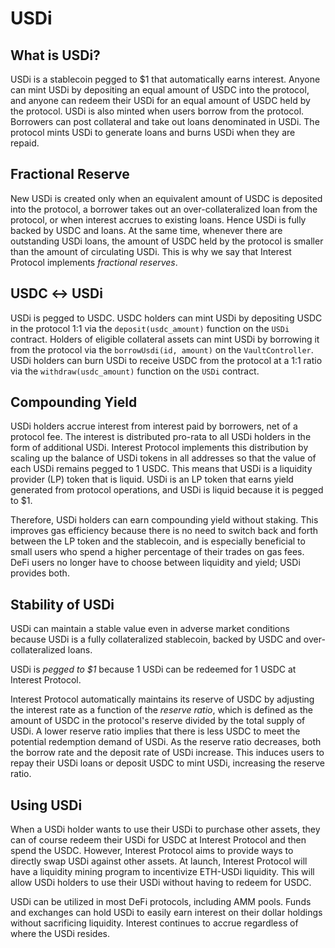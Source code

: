 # USDi
## What is USDi?

USDi is a stablecoin pegged to $1 that automatically earns interest. Anyone can mint USDi by depositing an equal amount of USDC into the protocol, and anyone can redeem their USDi for an equal amount of USDC held by the protocol. 
USDi is also minted when users borrow from the protocol. Borrowers can post collateral and take out loans denominated in USDi. The protocol mints USDi to generate loans and burns USDi when they are repaid.

## Fractional Reserve
New USDi is created only when an equivalent amount of USDC is deposited into the protocol, a borrower takes out an over-collateralized loan from the protocol, or when interest accrues to existing loans. Hence USDi is fully backed by USDC and loans. At the same time, whenever there are outstanding USDi loans, the amount of USDC held by the protocol is smaller than the amount of circulating USDi. This is why we say that Interest Protocol implements *fractional reserves*.

## USDC ↔ USDi

USDi is pegged to USDC. USDC holders can mint USDi by depositing USDC in the protocol 1:1 via the `deposit(usdc_amount)` function on the `USDi` contract. Holders of eligible collateral assets can mint USDi by borrowing it from the protocol via the `borrowUsdi(id, amount)` on the `VaultController`. USDi holders can burn USDi to receive USDC from the protocol at a 1:1 ratio via the `withdraw(usdc_amount)` function on the `USDi` contract. 

## Compounding Yield
USDi holders accrue interest from interest paid by borrowers, net of a protocol fee. The interest is distributed pro-rata to all USDi holders in the form of additional USDi. Interest Protocol implements this distribution by scaling up the balance of USDi tokens in all addresses so that the value of each USDi remains pegged to 1 USDC. This means that USDi is a liquidity provider (LP) token that is liquid. USDi is an LP token that earns yield generated from protocol operations, and USDi is liquid because it is pegged to $1. 

Therefore, USDi holders can earn compounding yield without staking. This improves gas efficiency because there is no need to switch back and forth between the LP token and the stablecoin, and is especially beneficial to small users who spend a higher percentage of their trades on gas fees. DeFi users no longer have to choose between liquidity and yield; USDi provides both.

## Stability of USDi

USDi can maintain a stable value even in adverse market conditions because USDi is a fully collateralized stablecoin, backed by USDC and over-collateralized loans.

USDi is _pegged to $1_ because 1 USDi can be redeemed for 1 USDC at Interest Protocol.

Interest Protocol automatically maintains its reserve of USDC by adjusting the interest rate as a function of the *reserve ratio*, which is defined as the amount of USDC in the protocol's reserve divided by the total supply of USDi. A lower reserve ratio implies that there is less USDC to meet the potential redemption demand of USDi. As the reserve ratio decreases, both the borrow rate and the deposit rate of USDi increase. This induces users to repay their USDi loans or deposit USDC to mint USDi, increasing the reserve ratio.

## Using USDi

When a USDi holder wants to use their USDi to purchase other assets, they can of course redeem their USDi for USDC at Interest Protocol and then spend the USDC. However, Interest Protocol aims to provide ways to directly swap USDi against other assets. At launch, Interest Protocol will have a liquidity mining program to incentivize ETH-USDi liquidity. This will allow USDi holders to use their USDi without having to redeem for USDC.

USDi can be utilized in most DeFi protocols, including AMM pools. Funds and exchanges can hold USDi to easily earn interest on their dollar holdings without sacrificing liquidity. Interest continues to accrue regardless of where the USDi resides.

